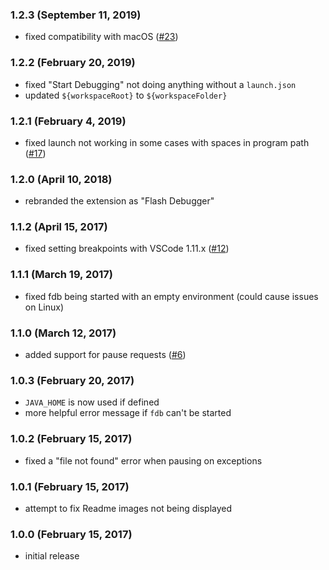 ### 1.2.3 (September 11, 2019)

- fixed compatibility with macOS ([#23](https://github.com/vshaxe/flash-debugger/issues/23))

### 1.2.2 (February 20, 2019)

- fixed "Start Debugging" not doing anything without a `launch.json`
- updated `${workspaceRoot}` to `${workspaceFolder}`

### 1.2.1 (February 4, 2019)

- fixed launch not working in some cases with spaces in program path ([#17](https://github.com/vshaxe/flash-debugger/issues/17))

### 1.2.0 (April 10, 2018)

- rebranded the extension as "Flash Debugger"

### 1.1.2 (April 15, 2017)

- fixed setting breakpoints with VSCode 1.11.x ([#12](https://github.com/vshaxe/flash-debugger/issues/12))

### 1.1.1 (March 19, 2017)

- fixed fdb being started with an empty environment (could cause issues on Linux)

### 1.1.0 (March 12, 2017)

- added support for pause requests ([#6](https://github.com/vshaxe/flash-debugger/issues/6))

### 1.0.3 (February 20, 2017)

- `JAVA_HOME` is now used if defined
- more helpful error message if `fdb` can't be started

### 1.0.2 (February 15, 2017)

- fixed a "file not found" error when pausing on exceptions

### 1.0.1 (February 15, 2017)

- attempt to fix Readme images not being displayed

### 1.0.0 (February 15, 2017)

- initial release